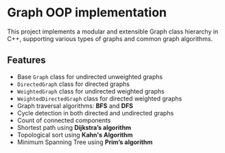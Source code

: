 # Graph OOP implementation

This project implements a modular and extensible Graph class hierarchy in C++, supporting various types of graphs and common graph algorithms.

## Features

- Base `Graph` class for undirected unweighted graphs
- `DirectedGraph` class for directed graphs
- `WeightedGraph` class for undirected weighted graphs
- `WeightedDirectedGraph` class for directed weighted graphs
- Graph traversal algorithms: **BFS** and **DFS**
- Cycle detection in both directed and undirected graphs
- Count of connected components
- Shortest path using **Dijkstra’s algorithm**
- Topological sort using **Kahn's Algorithm**
- Minimum Spanning Tree using **Prim’s algorithm**

